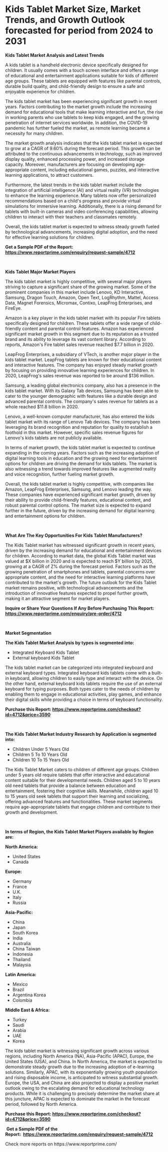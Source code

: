 <p><h1>Kids Tablet Market Size, Market Trends, and Growth Outlook forecasted for period from 2024 to 2031</h1></p><p><strong>Kids Tablet Market Analysis and Latest Trends</strong></p>
<p><p>A kids tablet is a handheld electronic device specifically designed for children. It usually comes with a touch screen interface and offers a range of educational and entertainment applications suitable for kids of different age groups. These tablets are equipped with features like parental controls, durable build quality, and child-friendly design to ensure a safe and enjoyable experience for children.</p><p>The kids tablet market has been experiencing significant growth in recent years. Factors contributing to the market growth include the increasing demand for educational tools that make learning interactive and fun, the rise in working parents who use tablets to keep kids engaged, and the growing penetration of internet services worldwide. In addition, the COVID-19 pandemic has further fueled the market, as remote learning became a necessity for many children.</p><p>The market growth analysis indicates that the kids tablet market is expected to grow at a CAGR of 9.60% during the forecast period. This growth can be attributed to the continuous advancements in technology, such as improved display quality, enhanced processing power, and increased storage capacity. Moreover, manufacturers are focusing on developing age-appropriate content, including educational games, puzzles, and interactive learning applications, to attract customers.</p><p>Furthermore, the latest trends in the kids tablet market include the integration of artificial intelligence (AI) and virtual reality (VR) technologies to enhance the learning experience. Many tablets now offer personalized recommendations based on a child's progress and provide virtual simulations for immersive learning. Additionally, there is a rising demand for tablets with built-in cameras and video conferencing capabilities, allowing children to interact with their teachers and classmates remotely.</p><p>Overall, the kids tablet market is expected to witness steady growth fueled by technological advancements, increasing digital adoption, and the need for effective learning solutions for children.</p></p>
<p><strong>Get a Sample PDF of the Report:&nbsp; <a href="https://www.reportprime.com/enquiry/request-sample/4712">https://www.reportprime.com/enquiry/request-sample/4712</a></strong></p>
<p>&nbsp;</p>
<p><strong>Kids Tablet Major Market Players</strong></p>
<p><p>The kids tablet market is highly competitive, with several major players striving to capture a significant share of the growing market. Some of the prominent companies in this market include Lenovo, KD Interactive, Samsung, Dragon Touch, Amazon, Open Text, LogRhythm, Mattel, Access Data, Magnet Forensics, Micromax, Contixo, LeapFrog Enterprises, and FireEye.</p><p>Amazon is a key player in the kids tablet market with its popular Fire tablets specifically designed for children. These tablets offer a wide range of child-friendly content and parental control features. Amazon has experienced significant market growth in this segment due to its reputation as a trusted brand and its ability to leverage its vast content library. According to reports, Amazon's Fire tablet sales revenue reached $7.7 billion in 2020.</p><p>LeapFrog Enterprises, a subsidiary of VTech, is another major player in the kids tablet market. LeapFrog tablets are known for their educational content and interactive features. The company has enjoyed steady market growth by focusing on providing innovative learning experiences for children. In 2020, LeapFrog's sales revenue was reported to be around $136 million.</p><p>Samsung, a leading global electronics company, also has a presence in the kids tablet market. With its Galaxy Tab devices, Samsung has been able to cater to the younger demographic with features like a durable design and advanced parental controls. The company's sales revenue for tablets as a whole reached $11.8 billion in 2020.</p><p>Lenovo, a well-known computer manufacturer, has also entered the kids tablet market with its range of Lenovo Tab devices. The company has been leveraging its brand recognition and reputation for quality to establish a foothold in this market. However, specific sales revenue figures for Lenovo's kids tablets are not publicly available.</p><p>In terms of market growth, the kids tablet market is expected to continue expanding in the coming years. Factors such as the increasing adoption of digital learning tools in education and the growing need for entertainment options for children are driving the demand for kids tablets. The market is also witnessing a trend towards improved features like augmented reality and voice recognition, further fueling market growth.</p><p>Overall, the kids tablet market is highly competitive, with companies like Amazon, LeapFrog Enterprises, Samsung, and Lenovo leading the way. These companies have experienced significant market growth, driven by their ability to provide child-friendly features, educational content, and robust parental control options. The market size is expected to expand further in the future, driven by the increasing demand for digital learning and entertainment options for children.</p></p>
<p>&nbsp;</p>
<p><strong>What Are The Key Opportunities For Kids Tablet Manufacturers?</strong></p>
<p><p>The Kids Tablet market has witnessed significant growth in recent years, driven by the increasing demand for educational and entertainment devices for children. According to market data, the global Kids Tablet market was valued at $X billion in 2020 and is expected to reach $Y billion by 2025, growing at a CAGR of Z% during the forecast period. Factors such as the growing penetration of smartphones and tablets, parental concerns over appropriate content, and the need for interactive learning platforms have contributed to the market's growth. The future outlook for the Kids Tablet market remains positive, with technological advancements and the introduction of innovative features expected to propel further growth, making it an attractive segment for market players.</p></p>
<p><strong>Inquire or Share Your Questions If Any Before Purchasing This Report: <a href="https://www.reportprime.com/enquiry/pre-order/4712">https://www.reportprime.com/enquiry/pre-order/4712</a></strong></p>
<p>&nbsp;</p>
<p><strong>Market Segmentation</strong></p>
<p><strong>The Kids Tablet Market Analysis by types is segmented into:</strong></p>
<p><ul><li>Integrated Keyboard Kids Tablet</li><li>External keyboard Kids Tablet</li></ul></p>
<p><p>The kids tablet market can be categorized into integrated keyboard and external keyboard types. Integrated keyboard kids tablets come with a built-in keyboard, allowing children to easily type and interact with the device. On the other hand, external keyboard kids tablets require the use of an external keyboard for typing purposes. Both types cater to the needs of children by enabling them to engage in educational activities, play games, and enhance their digital skills while providing a choice in terms of keyboard functionality.</p></p>
<p><strong>Purchase this Report:&nbsp;<a href="https://www.reportprime.com/checkout?id=4712&price=3590">https://www.reportprime.com/checkout?id=4712&price=3590</a></strong></p>
<p>&nbsp;</p>
<p><strong>The Kids Tablet Market Industry Research by Application is segmented into:</strong></p>
<p><ul><li>Children Under 5 Years Old</li><li>Children 5 To 10 Years Old</li><li>Children 10 To 15 Years Old</li></ul></p>
<p><p>The Kids Tablet Market caters to children of different age groups. Children under 5 years old require tablets that offer interactive and educational content suitable for their developmental needs. Children aged 5 to 10 years old need tablets that provide a balance between education and entertainment, fostering their cognitive skills. Meanwhile, children aged 10 to 15 years old seek tablets that support their learning and socializing, offering advanced features and functionalities. These market segments require age-appropriate tablets that engage children and contribute to their growth and development.</p></p>
<p>&nbsp;</p>
<p><strong>In terms of Region, the Kids Tablet Market Players available by Region are:</strong></p>
<p>
    <p> <strong> North America: </strong>
        <ul>
            <li>United States</li>
            <li>Canada</li>
        </ul>
        </p> 
    <p> <strong> Europe: </strong>
        <ul>
            <li>Germany</li>
            <li>France</li>
            <li>U.K.</li>
            <li>Italy</li>
            <li>Russia</li>
        </ul>
        </p> 
    <p> <strong> Asia-Pacific: </strong>
        <ul>
            <li>China</li>
            <li>Japan</li>
            <li>South Korea</li>
            <li>India</li>
            <li>Australia</li>
            <li>China Taiwan</li>
            <li>Indonesia</li>
            <li>Thailand</li>
            <li>Malaysia</li>
        </ul>
        </p> 
    <p> <strong> Latin America: </strong>
        <ul>
            <li>Mexico</li>
            <li>Brazil</li>
            <li>Argentina Korea</li>
            <li>Colombia</li>
        </ul>
        </p> 
    <p> <strong> Middle East & Africa: </strong>
        <ul>
            <li>Turkey</li>
            <li>Saudi</li>
            <li>Arabia</li>
            <li>UAE</li>
            <li>Korea</li>
        </ul>
    </p>
    </p>
<p><p>The kids tablet market is witnessing significant growth across various regions, including North America (NA), Asia-Pacific (APAC), Europe, the United States (USA), and China. In North America, the market is expected to demonstrate steady growth due to the increasing adoption of e-learning solutions. Similarly, APAC, with its exponentially growing youth population and rising disposable income, is anticipated to witness substantial growth. Europe, the USA, and China are also projected to display a positive market outlook owing to the escalating demand for educational technology products. While it is challenging to precisely determine the market share at this juncture, APAC is expected to dominate the market in the forecast period, followed by North America.</p></p>
<p><strong>Purchase this Report: <a href="https://www.reportprime.com/checkout?id=4712&price=3590">https://www.reportprime.com/checkout?id=4712&price=3590</a></strong></p>
<p>&nbsp;<strong>Get a Sample PDF of the Report:&nbsp;&nbsp;<a href="https://www.reportprime.com/enquiry/request-sample/4712">https://www.reportprime.com/enquiry/request-sample/4712</a></strong></p>
<p><strong></strong></p>
<p>Check more reports on https://www.reportprime.com/</p>